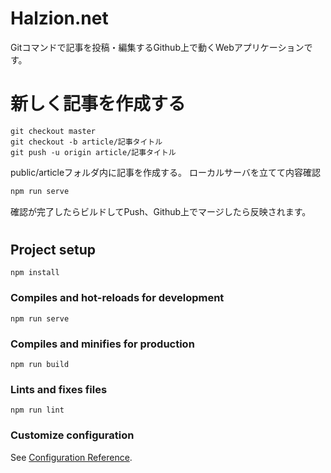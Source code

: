# Halzion.net

Gitコマンドで記事を投稿・編集するGithub上で動くWebアプリケーションです。

# 新しく記事を作成する

``` git
git checkout master
git checkout -b article/記事タイトル
git push -u origin article/記事タイトル
```

public/articleフォルダ内に記事を作成する。
ローカルサーバを立てて内容確認

``` bash
npm run serve
```

確認が完了したらビルドしてPush、Github上でマージしたら反映されます。

# 

## Project setup
```
npm install
```

### Compiles and hot-reloads for development
```
npm run serve
```

### Compiles and minifies for production
```
npm run build
```

### Lints and fixes files
```
npm run lint
```

### Customize configuration
See [Configuration Reference](https://cli.vuejs.org/config/).
